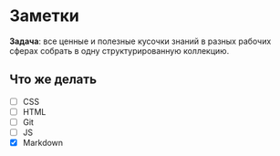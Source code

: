 # Заметки

**Задача**: все ценные и полезные кусочки знаний в разных рабочих сферах собрать в одну структурированную коллекцию.

## Что же делать

- [ ] CSS
- [ ] HTML
- [ ] Git
- [ ] JS
- [x] Markdown
